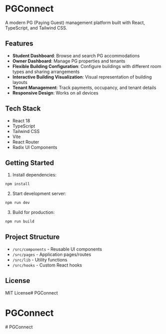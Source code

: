 # PGConnect

A modern PG (Paying Guest) management platform built with React, TypeScript, and Tailwind CSS.

## Features

- **Student Dashboard**: Browse and search PG accommodations
- **Owner Dashboard**: Manage PG properties and tenants
- **Flexible Building Configuration**: Configure buildings with different room types and sharing arrangements
- **Interactive Building Visualization**: Visual representation of building layouts
- **Tenant Management**: Track payments, occupancy, and tenant details
- **Responsive Design**: Works on all devices

## Tech Stack

- React 18
- TypeScript
- Tailwind CSS
- Vite
- React Router
- Radix UI Components

## Getting Started

1. Install dependencies:
```bash
npm install
```

2. Start development server:
```bash
npm run dev
```

3. Build for production:
```bash
npm run build
```

## Project Structure

- `/src/components` - Reusable UI components
- `/src/pages` - Application pages/routes
- `/src/lib` - Utility functions
- `/src/hooks` - Custom React hooks

## License

MIT License# PGConnect
# PGConnect
#   P G C o n n e c t  
 